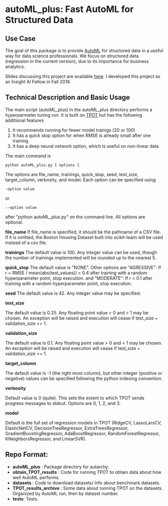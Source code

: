 # autoML_plus: Fast AutoML for Structured Data

## Use Case

The goal of this package is to provide [AutoML](https://en.wikipedia.org/wiki/Automated_machine_learning) 
for structured data in a useful way for data science professionals.
We focus on structured data (regression in the current version), due to its importance for business analytics.

Slides discussing this project are available [here](https://bit.ly/2O6biok).  I developed this project as an Insight AI Fellow in Fall 2018.


## Technical Description and Basic Usage

The main script (autoML_plus) in the autoML_plus directory performs a hyperparmeter tuning run.  It is built on [TPOT](http://epistasislab.github.io/tpot/) but has the following additional features

1. It recommends running for fewer model trainigs (20 or 100)
2. It has a quick stop option for when RMSE is already small after one training
3. It has a deep neural network option, which is useful on non-linear data

The main command is 
```
python autoML_plus.py [ options ]
```

The options are file_name, trainings, quick_stop, seed, test_size, target_column, verbosity, and model.  Each option can be specified using
```
-option value
```
or
```
--option value
```
after "python autoML_plus.py" on the command line.  All options are optional.

**file_name**
If file_name is specified, it should be the pathname of a CSV file.  If it is omitted, the Boston Housing Dataset built into scikit-learn will be used instead of a csv file.

**trainings**
The default value is 100.  Any integer value can be used, though the number of trainings implemented will be rounded up to the nearest 5.

**quick_stop**
The default value is "NONE".  Other options are 
"AGRESSIVE": If r = RMSE / mean(abs(test_values)) < 0.4 after training with a random hyperparameter point, stop execution.
and 
"MODERATE": If r < 0.1 after training with a random hyperparameter point, stop execution.

**seed**
The default value is 42.  Any integer value may be specified.

**test_size**

The default value is 0.25.  Any floating point value > 0 and < 1 may be chosen. An exception will be raised and execution will cease if test_size + validation_size >= 1.

**validation_size**

The default value is 0.1. Any floating point value > 0 and < 1 may be chosen. An exception will be raised and execution will cease if test_size + validation_size >= 1.

**target_column**

The default value is -1 (the right most column), but other integer (positive or negative) values can be specified following the python indexing convention.

**verbosity**

Default value is 0 (quite).  This sets the extent to which TPOT sends progress messages to stdout.  Options are 0, 1, 2, and 3.

**model**

Default is the full set of regression models in TPOT (RidgeCV, LassoLarsCV, ElasticNetCV, DecisionTreeRegressor, ExtraTreesRegressor, GradientBoostingRegressor, AdaBoostRegressor, RandomForestRegressor, KNeighborsRegressor, and LinearSVR).


## Repo Format:
- **autoML_plus** : Package directory for autarchy.
- **obtain_TPOT_results** : Code for running TPOT to obtain data about how well AutoML performs.
- **datasets** : Code to download datasets/ info about benchmark datasets.
- **TPOT_results_archive** : Some data about running TPOT on the datasets.  Organized by AutoML run, then by dataset number.
- **tests**: Tests.
